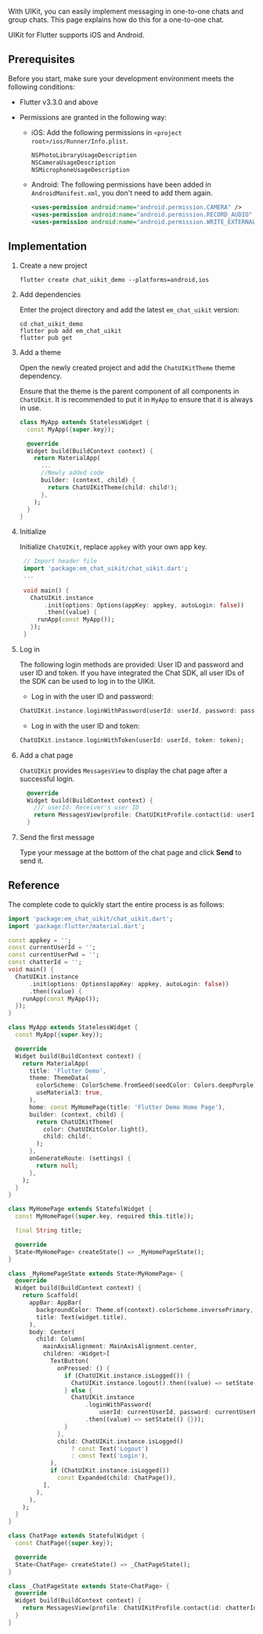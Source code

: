With UIKit, you can easily implement messaging in one-to-one chats and group chats. This page explains how do this for a one-to-one chat.

UIKit for Flutter supports iOS and Android. 

## Prerequisites

Before you start, make sure your development environment meets the following conditions:

- Flutter v3.3.0 and above
- Permissions are granted in the following way:

    - iOS: Add the following permissions in `<project root>/ios/Runner/Info.plist`.
  
      ```xml
      NSPhotoLibraryUsageDescription
      NSCameraUsageDescription
      NSMicrophoneUsageDescription
      ```
      
    - Android: The following permissions have been added in `AndroidManifest.xml`, you don't need to add them again.
      ```xml
      <uses-permission android:name="android.permission.CAMERA" />
      <uses-permission android:name="android.permission.RECORD_AUDIO" />
      <uses-permission android:name="android.permission.WRITE_EXTERNAL_STORAGE" />
      ```
    

## Implementation

1. Create a new project

    ```
    flutter create chat_uikit_demo --platforms=android,ios
    ```

1. Add dependencies

    Enter the project directory and add the latest `em_chat_uikit` version:

    ```
    cd chat_uikit_demo
    flutter pub add em_chat_uikit
    flutter pub get
    ```
   
1. Add a theme

    Open the newly created project and add the `ChatUIKitTheme` theme dependency.
    
    Ensure that the theme is the parent component of all components in `ChatUIKit`. It is recommended to put it in `MyApp` to ensure that it is always in use.

    ```dart
    class MyApp extends StatelessWidget {
      const MyApp({super.key});
    
      @override
      Widget build(BuildContext context) {
        return MaterialApp(
          ...
          //Newly added code
          builder: (context, child) {
            return ChatUIKitTheme(child: child!);
          },
        );
      }
    }
    ```

1. Initialize

   Initialize `ChatUIKit`, replace `appkey` with your own app key.

   ```dart
    // Import header file
    import 'package:em_chat_uikit/chat_uikit.dart';
    ...
    
    void main() {
      ChatUIKit.instance
          .init(options: Options(appKey: appkey, autoLogin: false))
          .then((value) {
        runApp(const MyApp());
      });
    }
   ```

1. Log in

    The following login methods are provided: User ID and password and user ID and token. If you have integrated the Chat SDK, all user IDs of the SDK can be used to log in to the UIKit.

    - Log in with the user ID and password:

    ```dart
    ChatUIKit.instance.loginWithPassword(userId: userId, password: password);
    ```
   
    - Log in with the user ID and token:

    ```dart
    ChatUIKit.instance.loginWithToken(userId: userId, token: token);
    ```
   
1. Add a chat page

   `ChatUIKit` provides `MessagesView` to display the chat page after a successful login.

    ```dart
      @override
      Widget build(BuildContext context) {
        /// userId: Receiver's user ID
        return MessagesView(profile: ChatUIKitProfile.contact(id: userId));
      }
    ```
   
1.  Send the first message
   
    Type your message at the bottom of the chat page and click **Send** to send it.
    
## Reference

The complete code to quickly start the entire process is as follows: 

```dart
import 'package:em_chat_uikit/chat_uikit.dart';
import 'package:flutter/material.dart';

const appkey = '';
const currentUserId = '';
const currentUserPwd = '';
const chatterId = '';
void main() {
  ChatUIKit.instance
      .init(options: Options(appKey: appkey, autoLogin: false))
      .then((value) {
    runApp(const MyApp());
  });
}

class MyApp extends StatelessWidget {
  const MyApp({super.key});

  @override
  Widget build(BuildContext context) {
    return MaterialApp(
      title: 'Flutter Demo',
      theme: ThemeData(
        colorScheme: ColorScheme.fromSeed(seedColor: Colors.deepPurple),
        useMaterial3: true,
      ),
      home: const MyHomePage(title: 'Flutter Demo Home Page'),
      builder: (context, child) {
        return ChatUIKitTheme(
          color: ChatUIKitColor.light(),
          child: child!,
        );
      },
      onGenerateRoute: (settings) {
        return null;
      },
    );
  }
}

class MyHomePage extends StatefulWidget {
  const MyHomePage({super.key, required this.title});

  final String title;

  @override
  State<MyHomePage> createState() => _MyHomePageState();
}

class _MyHomePageState extends State<MyHomePage> {
  @override
  Widget build(BuildContext context) {
    return Scaffold(
      appBar: AppBar(
        backgroundColor: Theme.of(context).colorScheme.inversePrimary,
        title: Text(widget.title),
      ),
      body: Center(
        child: Column(
          mainAxisAlignment: MainAxisAlignment.center,
          children: <Widget>[
            TextButton(
              onPressed: () {
                if (ChatUIKit.instance.isLogged()) {
                  ChatUIKit.instance.logout().then((value) => setState(() {}));
                } else {
                  ChatUIKit.instance
                      .loginWithPassword(
                          userId: currentUserId, password: currentUserPwd)
                      .then((value) => setState(() {}));
                }
              },
              child: ChatUIKit.instance.isLogged()
                  ? const Text('Logout')
                  : const Text('Login'),
            ),
            if (ChatUIKit.instance.isLogged())
              const Expanded(child: ChatPage()),
          ],
        ),
      ),
    );
  }
}

class ChatPage extends StatefulWidget {
  const ChatPage({super.key});

  @override
  State<ChatPage> createState() => _ChatPageState();
}

class _ChatPageState extends State<ChatPage> {
  @override
  Widget build(BuildContext context) {
    return MessagesView(profile: ChatUIKitProfile.contact(id: chatterId));
  }
}
```